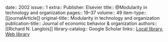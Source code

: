 date:: 2002
issue:: 1
extra:: Publisher: Elsevier
title:: @Modularity in technology and organization
pages:: 19–37
volume:: 49
item-type:: [[journalArticle]]
original-title:: Modularity in technology and organization
publication-title:: Journal of economic behavior & organization
authors:: [[Richard N. Langlois]]
library-catalog:: Google Scholar
links:: [Local library](zotero://select/library/items/DPQ3J3G6), [Web library](https://www.zotero.org/users/6520516/items/DPQ3J3G6)

